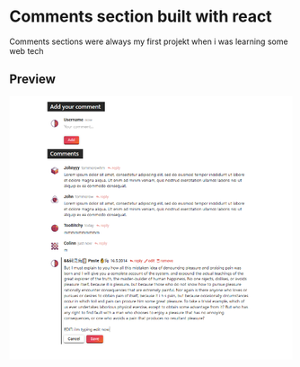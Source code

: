 # Comments section built with react

Comments sections were always my first projekt when i was learning some web tech

## Preview

![Image of Yaktocat](https://raw.githubusercontent.com/cokolele/react-comments-section/master/preview.png)
